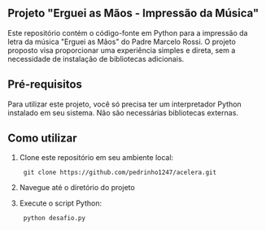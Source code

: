 ## Projeto "Erguei as Mãos - Impressão da Música"
Este repositório contém o código-fonte em Python para a impressão da letra da música "Erguei as Mãos" do Padre Marcelo Rossi. O projeto proposto visa proporcionar uma experiência simples e direta, sem a necessidade de instalação de bibliotecas adicionais.

## Pré-requisitos
Para utilizar este projeto, você só precisa ter um interpretador Python instalado em seu sistema. Não são necessárias bibliotecas externas.

## Como utilizar
1. Clone este repositório em seu ambiente local:

        git clone https://github.com/pedrinho1247/acelera.git

2. Navegue até o diretório do projeto

3. Execute o script Python:

        python desafio.py

